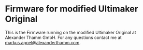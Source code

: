 # Firmware for modified Ultimaker Original
This is the Firmware running on the modified Ultimaker Original at Alexander Thamm GmbH.
For any questions contact me at markus.appel@alexanderthamm.com.
